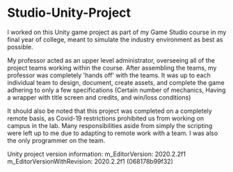 # Studio-Unity-Project

I worked on this Unity game project as part of my Game Studio course in my final year of college, meant to simulate the industry environment as best as possible.

My professor acted as an upper level administrator, overseeing all of the project teams working within the course. After assembling the teams, my professor was completely 'hands off' with the teams. It was up to each individual team to design, document, create assets, and complete the game adhering to only a few specifications (Certain number of mechanics, Having a wrapper with title screen and credits, and win/loss conditions)

It should also be noted that this project was completed on a completely remote basis, as Covid-19 restrictions prohibited us from working on campus in the lab. Many responsibilities aside from simply the scripting were left up to me due to adapting to remote work with a team. I was also the only programmer on the team.

Unity project version information:
m_EditorVersion: 2020.2.2f1
m_EditorVersionWithRevision: 2020.2.2f1 (068178b99f32)
